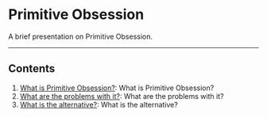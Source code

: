<!-- .slide: data-background="#E6F7FF" -->

# Primitive Obsession <!-- .element: class="r-fit-text" -->

A brief presentation on Primitive Obsession. <!-- .element: class="r-fit-text" -->

---

## Contents

1. [What is Primitive Obsession?](#/02_whatisit): What is Primitive Obsession?
2. [What are the problems with it?](#/03_problems): What are the problems with it?
3. [What is the alternative?](#/04_alternative): What is the alternative?
